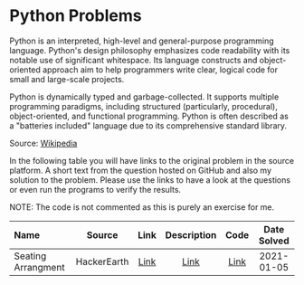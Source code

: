 # Python Problems
Python is an interpreted, high-level and general-purpose programming language. Python's design philosophy emphasizes code readability with its notable use of significant whitespace. Its language constructs and object-oriented approach aim to help programmers write clear, logical code for small and large-scale projects.

Python is dynamically typed and garbage-collected. It supports multiple programming paradigms, including structured (particularly, procedural), object-oriented, and functional programming. Python is often described as a "batteries included" language due to its comprehensive standard library.

Source: [Wikipedia](https://en.wikipedia.org/wiki/Python_(programming_language))

In the following table you will have links to the original problem in the source platform. A short text from the question hosted on GitHub and also my solution to the problem. Please use the links to have a look at the questions or even run the programs to verify the results.

NOTE: The code is not commented as this is purely an exercise for me.

|Name|Source|Link|Description|Code|Date Solved|
|:--|:--:|:--:|:--:|:--:|:--:|
|Seating Arrangment|HackerEarth|[Link](https://www.hackerearth.com/practice/basic-programming/input-output/basics-of-input-output/practice-problems/algorithm/seating-arrangement-1/description/)|[Link](seatingarrangement.md)|[Link](seatingarrangement.py)|2021-01-05|